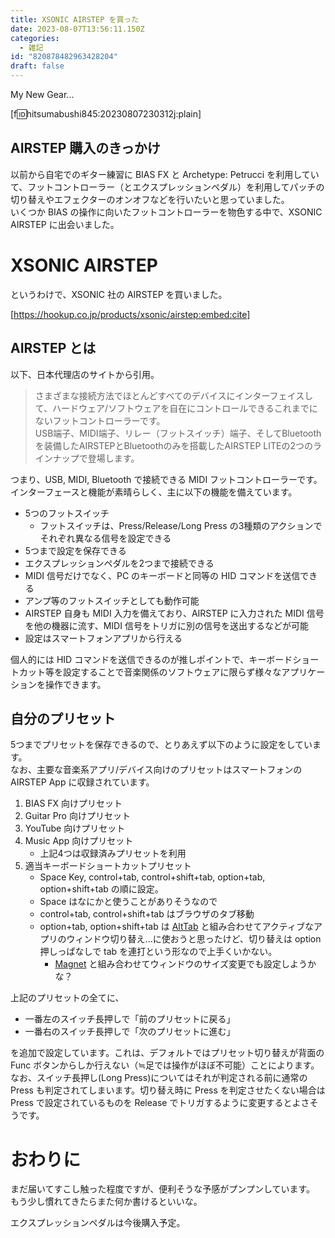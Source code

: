 ```yaml
---
title: XSONIC AIRSTEP を買った
date: 2023-08-07T13:56:11.150Z
categories:
  - 雑記
id: "820878482963428204"
draft: false
---
```

My New Gear...

[f:id:hitsumabushi845:20230807230312j:plain]

## AIRSTEP 購入のきっかけ

以前から自宅でのギター練習に BIAS FX と Archetype: Petrucci を利用していて、フットコントローラー（とエクスプレッションペダル）を利用してパッチの切り替えやエフェクターのオンオフなどを行いたいと思っていました。  
いくつか BIAS の操作に向いたフットコントローラーを物色する中で、XSONIC AIRSTEP に出会いました。

# XSONIC AIRSTEP

というわけで、XSONIC 社の AIRSTEP を買いました。

[https://hookup.co.jp/products/xsonic/airstep:embed:cite]

## AIRSTEP とは

以下、日本代理店のサイトから引用。

> さまざまな接続方法でほとんどすべてのデバイスにインターフェイスして、ハードウェア/ソフトウェアを自在にコントロールできるこれまでにないフットコントローラーです。  
> USB端子、MIDI端子、リレー（フットスイッチ）端子、そしてBluetoothを装備したAIRSTEPとBluetoothのみを搭載したAIRSTEP LITEの2つのラインナップで登場します。

つまり、USB, MIDI, Bluetooth で接続できる MIDI フットコントローラーです。  
インターフェースと機能が素晴らしく、主に以下の機能を備えています。

- 5つのフットスイッチ
  - フットスイッチは、Press/Release/Long Press の3種類のアクションでそれぞれ異なる信号を設定できる
- 5つまで設定を保存できる
- エクスプレッションペダルを2つまで接続できる
- MIDI 信号だけでなく、PC のキーボードと同等の HID コマンドを送信できる
- アンプ等のフットスイッチとしても動作可能
- AIRSTEP 自身も MIDI 入力を備えており、AIRSTEP に入力された MIDI 信号を他の機器に流す、MIDI 信号をトリガに別の信号を送出するなどが可能
- 設定はスマートフォンアプリから行える

個人的には HID コマンドを送信できるのが推しポイントで、キーボードショートカット等を設定することで音楽関係のソフトウェアに限らず様々なアプリケーションを操作できます。

## 自分のプリセット

5つまでプリセットを保存できるので、とりあえず以下のように設定をしています。  
なお、主要な音楽系アプリ/デバイス向けのプリセットはスマートフォンの AIRSTEP App に収録されています。

1. BIAS FX 向けプリセット
2. Guitar Pro 向けプリセット
3. YouTube 向けプリセット
4. Music App 向けプリセット
   - 上記4つは収録済みプリセットを利用
5. 適当キーボードショートカットプリセット
   - Space Key, control+tab, control+shift+tab, option+tab, option+shift+tab の順に設定。
   - Space はなにかと使うことがありそうなので
   - control+tab, control+shift+tab はブラウザのタブ移動
   - option+tab, option+shift+tab は [AltTab](https://alt-tab-macos.netlify.app/) と組み合わせてアクティブなアプリのウィンドウ切り替え...に使おうと思ったけど、切り替えは option 押しっぱなしで tab を連打という形なので上手くいかない。
     - [Magnet](https://magnet.crowdcafe.com/) と組み合わせてウィンドウのサイズ変更でも設定しようかな？

上記のプリセットの全てに、

- 一番左のスイッチ長押しで「前のプリセットに戻る」
- 一番右のスイッチ長押しで「次のプリセットに進む」

を追加で設定しています。これは、デフォルトではプリセット切り替えが背面の Func ボタンからしか行えない（≒足では操作がほぼ不可能）ことによります。  
なお、スイッチ長押し(Long Press)についてはそれが判定される前に通常の Press も判定されてしまいます。切り替え時に Press を判定させたくない場合は Press で設定されているものを Release でトリガするように変更するとよさそうです。

# おわりに

まだ届いてすこし触った程度ですが、便利そうな予感がプンプンしています。  
もう少し慣れてきたらまた何か書けるといいな。

エクスプレッションペダルは今後購入予定。
